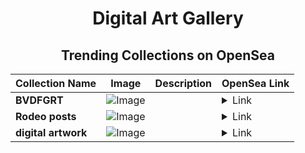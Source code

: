 <div align="center">

# Digital Art Gallery

## Trending Collections on OpenSea

| Collection Name                       | Image                                                                                     | Description                       | OpenSea Link                                                                                          |
|---------------------------------------|-------------------------------------------------------------------------------------------|-----------------------------------|--------------------------------------------------------------------------------------------------------|
| **BVDFGRT** | ![Image](https://i.seadn.io/s/raw/files/6a43e0c4e7d4d9212f2686152aa80d3d.webp?w=500&auto=format?w=200&auto=format) |  | <details><summary>Link</summary>[BVDFGRT](https://opensea.io/collection/bvdfgrt-5)</details> |
| **Rodeo posts** | ![Image](https://i.seadn.io/s/raw/files/a4611e06be5f278a0e13bc2af24ec3eb.jpg?w=500&auto=format?w=200&auto=format) |  | <details><summary>Link</summary>[Rodeo posts](https://opensea.io/collection/rodeo-posts-3441)</details> |
| **digital artwork** | ![Image](https://i.seadn.io/s/raw/files/56e2c154a92c4a4cd8cf101c9ddcb52f.jpg?w=500&auto=format?w=200&auto=format) |  | <details><summary>Link</summary>[digital artwork](https://opensea.io/collection/digital-artwork-14)</details> |

</div>